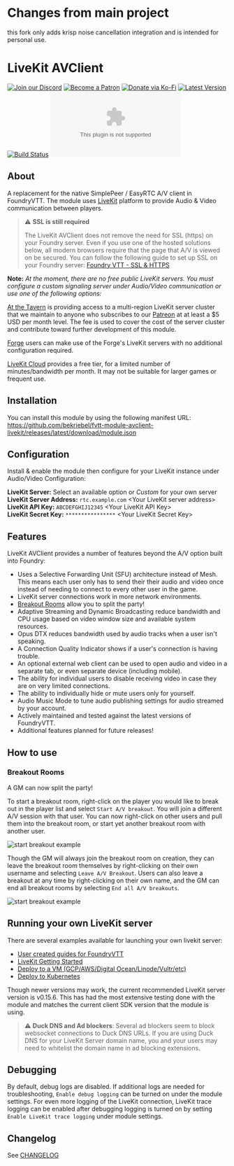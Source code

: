 # Changes from main project
this fork only adds krisp noise cancellation integration and is intended for personal use.

# LiveKit AVClient

[![Join our Discord](https://img.shields.io/discord/909201876740890694?color=5865F2&logo=discord&logoColor=white)](https://discord.gg/Tcp9JtbpC5)
[![Become a Patron](https://img.shields.io/badge/support-patreon-orange.svg?logo=patreon)](https://tavern.at/patreon)
[![Donate via Ko-Fi](https://img.shields.io/badge/donate-ko--fi-red.svg?logo=ko-fi)](https://ko-fi.com/bekit)
[![Latest Version](https://img.shields.io/github/v/tag/bekriebel/fvtt-module-avclient-livekit?label=version)](https://github.com/bekriebel/fvtt-module-avclient-livekit/releases)
[![Build Status](https://img.shields.io/github/actions/workflow/status/bekriebel/fvtt-module-avclient-livekit/release-fvtt-module.yml?branch=main)](https://github.com/bekriebel/fvtt-module-avclient-livekit/actions/workflows/release-fvtt-module.yml)
[![Download Count](https://img.shields.io/github/downloads/bekriebel/fvtt-module-avclient-livekit/latest/fvtt-module-avclient-livekit.zip)](https://github.com/bekriebel/fvtt-module-avclient-livekit/releases)

## About

A replacement for the native SimplePeer / EasyRTC A/V client in FoundryVTT. The module uses [LiveKit](https://livekit.io/) platform to provide Audio & Video communication between players.

> :warning: **SSL is still required**
>
> The LiveKit AVClient does not remove the need for SSL (https) on your Foundry server. Even if you use one of the hosted solutions below, all modern browsers require that the page that A/V is viewed on be secured. You can follow the following guide to set up SSL on your Foundry server: [Foundry VTT - SSL & HTTPS](https://foundryvtt.com/article/ssl/)

**Note:** _At the moment, there are no free public LiveKit servers. You must configure a custom signaling server under Audio/Video communication or use one of the following options:_

[At the Tavern](https://tavern.at) is providing access to a multi-region LiveKit server cluster that we maintain to anyone who subscribes to our [Patreon](https://www.patreon.com/bekit) at at least a $5 USD per month level. The fee is used to cover the cost of the server cluster and contribute toward further development of this module.

[Forge](https://forge-vtt.com/) users can make use of the Forge's LiveKit servers with no additional configuration required.

[LiveKit Cloud](https://livekit.io/) provides a free tier, for a limited number of minutes/bandwidth per month. It may not be suitable for larger games or frequent use.

## Installation

You can install this module by using the following manifest URL: https://github.com/bekriebel/fvtt-module-avclient-livekit/releases/latest/download/module.json

## Configuration

Install & enable the module then configure for your LiveKit instance under Audio/Video Configuration:

**LiveKit Server:** Select an available option or _Custom_ for your own server  
**LiveKit Server Address:** `rtc.example.com` \<Your LiveKit server address\>  
**LiveKit API Key:** `ABCDEFGHIJ12345` \<Your LiveKit API Key>  
**LiveKit Secret Key:** `****************` \<Your LiveKit Secret Key\>

## Features

LiveKit AVClient provides a number of features beyond the A/V option built into Foundry:

- Uses a Selective Forwarding Unit (SFU) architecture instead of Mesh. This means each user only has to send their their audio and video once instead of needing to connect to every other user in the game.
- LiveKit server connections work in more network environments.
- [Breakout Rooms](#breakout-rooms) allow you to split the party!
- Adaptive Streaming and Dynamic Broadcasting reduce bandwidth and CPU usage based on video window size and available system resources.
- Opus DTX reduces bandwidth used by audio tracks when a user isn't speaking.
- A Connection Quality Indicator shows if a user's connection is having trouble.
- An optional external web client can be used to open audio and video in a separate tab, or even separate device (including mobile).
- The ability for individual users to disable receiving video in case they are on very limited connections.
- The ability to individually hide or mute users only for yourself.
- Audio Music Mode to tune audio publishing settings for audio streamed by your account.
- Actively maintained and tested against the latest versions of FoundryVTT.
- Additional features planned for future releases!

## How to use

### **Breakout Rooms**

A GM can now split the party!

To start a breakout room, right-click on the player you would like to break out in the player list and select `Start A/V breakout`. You will join a different A/V session with that user. You can now right-click on other users and pull them into the breakout room, or start yet another breakout room with another user.

![start breakout example](https://raw.githubusercontent.com/bekriebel/fvtt-module-avclient-livekit/main/images/example_start-breakout.png)

Though the GM will always join the breakout room on creation, they can leave the breakout room themselves by right-clicking on their own username and selecting `Leave A/V Breakout`. Users can also leave a breakout at any time by right-clicking on their own name, and the GM can end all breakout rooms by selecting `End all A/V breakouts`.

![start breakout example](https://raw.githubusercontent.com/bekriebel/fvtt-module-avclient-livekit/main/images/example_end-breakout.png)

## Running your own LiveKit server

There are several examples available for launching your own livekit server:

- [User created guides for FoundryVTT](https://github.com/bekriebel/fvtt-module-avclient-livekit/wiki)
- [LiveKit Getting Started](https://docs.livekit.io/guides/getting-started)
- [Deploy to a VM (GCP/AWS/Digital Ocean/Linode/Vultr/etc)](https://docs.livekit.io/deploy/vm)
- [Deploy to Kubernetes](https://docs.livekit.io/deploy/kubernetes)

Though newer versions may work, the current recommended LiveKit server version is v0.15.6. This has had the most extensive testing done with the module and matches the current client SDK version that the module is using.

> :warning: **Duck DNS and Ad blockers**: Several ad blockers seem to block websocket connections to Duck DNS URLs. If you are using Duck DNS for your LiveKit Server domain name, you and your users may need to whitelist the domain name in ad blocking extensions.

## Debugging

By default, debug logs are disabled. If additional logs are needed for troubleshooting, `Enable debug logging` can be turned on under the module settings. For even more logging of the LiveKit connection, LiveKit trace logging can be enabled after debugging logging is turned on by setting `Enable LiveKit trace logging` under module settings.

## Changelog

See [CHANGELOG](/CHANGELOG.md)
